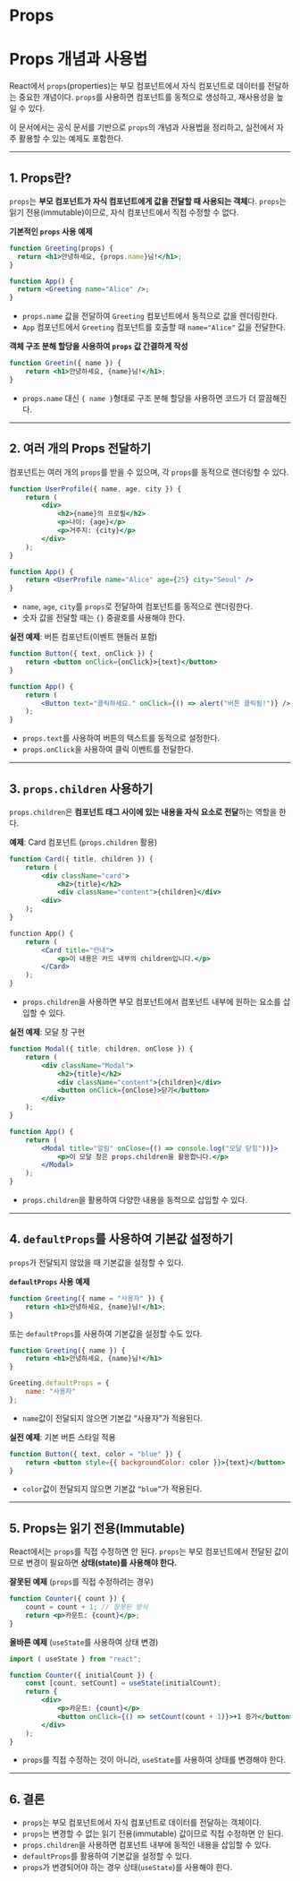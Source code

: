 # Props

# Props 개념과 사용법

React에서 `props`(properties)는 부모 컴포넌트에서 자식 컴포넌트로 데이터를 전달하는 중요한 개념이다. `props`를 사용하면 컴포넌트를 동적으로 생성하고, 재사용성을 높일 수 있다.

이 문서에서는 공식 문서를 기반으로 `props`의 개념과 사용법을 정리하고, 실전에서 자주 활용할 수 있는 예제도 포함한다.

---

## 1. Props란?

`props`는 **부모 컴포넌트가 자식 컴포넌트에게 값을 전달할 때 사용되는 객체**다. `props`는 읽기 전용(immutable)이므로, 자식 컴포넌트에서 직접 수정할 수 없다.

**기본적인 `props` 사용 예제**

```jsx
function Greeting(props) {
  return <h1>안녕하세요, {props.name}님!</h1>;
}

function App() {
  return <Greeting name="Alice" />;
}
```

- `props.name` 값을 전달하여 `Greeting` 컴포넌트에서 동적으로 값을 렌더링한다.
- `App` 컴포넌트에서 `Greeting` 컴포넌트를 호출할 때 `name="Alice"` 값을 전달한다.

**객체 구조 분해 할당을 사용하여 `props` 값 간결하게 작성**

```jsx
function Greetin({ name }) {
	return <h1>안녕하세요, {name}님!</h1>;
}
```

- `props.name` 대신 `{ name }`형태로 구조 분해 할당을 사용하면 코드가 더 깔끔해진다.

---

## 2. 여러 개의 Props 전달하기

컴포넌트는 여러 개의 `props`를 받을 수 있으며, 각 `props`를 동적으로 렌더링할 수 있다.

```jsx
function UserProfile({ name, age, city }) {
	return (
		<div>
			<h2>{name}의 프로필</h2>
			<p>나이: {age}</p>
			<p>거주지: {city}</p>
		</div>
	);
}

function App() {
	return <UserProfile name="Alice" age={25} city="Seoul" />
}
```

- `name`, `age`, `city`를 `props`로 전달하여 컴포넌트를 동적으로 렌더링한다.
- 숫자 값을 전달할 때는 `{}` 중괄호를 사용해야 한다.

**실전 예제**: 버튼 컴포넌트(이벤트 핸들러 포함)

```jsx
function Button({ text, onClick }) {
	return <button onClick={onClick}>{text}</button>
}

function App() {
	return (
		<Button text="클릭하세요." onClick={() => alert("버튼 클릭됨!")} />
	);
}
```

- `props.text`를 사용하여 버튼의 텍스트를 동적으로 설정한다.
- `props.onClick`을 사용하여 클릭 이벤트를 전달한다.

---

## 3. `props.children` 사용하기

`props.children`은 **컴포넌트 태그 사이에 있는 내용을 자식 요소로 전달**하는 역할을 한다.

**예제**: Card 컴포넌트 (`props.children` 활용)

```jsx
function Card({ title, children }) {
	return (
		<div className="card">
			<h2>{title}</h2>
			<div className="content">{children}</div>
		<div>
	);
}

function App() {
	return (
		<Card title="안내">
			<p>이 내용은 카드 내부의 children입니다.</p>
		</Card>
	);
}
```

- `props.children`을 사용하면 부모 컴포넌트에서 컴포넌트 내부에 원하는 요소를 삽입할 수 있다.

**실전 예제**: 모달 창 구현

```jsx
function Modal({ title, children, onClose }) {
	return (
		<div className="Modal">
			<h2>{title}</h2>
			<div className="content">{children}</div>
			<button onClick={onClose}>닫기</button>
		</div>
	);
}

function App() {
	return (
		<Modal title="알림" onClose={() => console.log("모달 닫힘"))}>
			<p>이 모달 창은 props.children을 활용합니다.</p>
		</Modal>
	);
}
```

- `props.children`을 활용하여 다양한 내용을 동적으로 삽입할 수 있다.

---

## 4. `defaultProps`를 사용하여 기본값 설정하기

`props`가 전달되지 않았을 때 기본값을 설정할 수 있다.

**`defaultProps` 사용 예제**

```jsx
function Greeting({ name = "사용자" }) {
	return <h1>안녕하세요, {name}님!</h1>;
}
```

또는 `defaultProps`를 사용하여 기본값을 설정할 수도 있다.

```jsx
function Greeting({ name }) {
	return <h1>안녕하세요, {name}님!</h1>
}

Greeting.defaultProps = {
	name: "사용자"
};
```

- `name`값이 전달되지 않으면 기본값 “사용자”가 적용된다.

**실전 예제**: 기본 버튼 스타일 적용

```jsx
function Button({ text, color = "blue" }) {
	return <button style={{ backgroundColor: color }}>{text}</button>
}
```

- `color`값이 전달되지 않으면 기본값 `“blue”`가 적용된다.

---

## 5. Props는 읽기 전용(Immutable)

React에서는 `props`를 직접 수정하면 안 된다. `props`는 부모 컴포넌트에서 전달된 값이므로 변경이 필요하면 **상태(state)를 사용해야 한다.**

**잘못된 예제** (`props`를 직접 수정하려는 경우)

```jsx
function Counter({ count }) {
	count = count + 1; // 잘못된 방식
	return <p>카운트: {count}</p>;
}
```

**올바른 예제** (`useState`를 사용하여 상태 변경)

```jsx
import ( useState } from "react";

function Counter({ initialCount }) {
	const [count, setCount] = useState(initialCount);
	return {
		<div>
			<p>카운트: {count}</p>
			<button onClick={() => setCount(count + 1)}>+1 증가</button>
		</div>
	);
}
```

- `props`를 직접 수정하는 것이 아니라, `useState`를 사용하여 상태를 변경해야 한다.

---

## 6. 결론

- `props`는 부모 컴포넌트에서 자식 컴포넌트로 데이터를 전달하는 객체이다.
- `props`는 변경할 수 없는 읽기 전용(immutable) 값이므로 직접 수정하면 안 된다.
- `props.children`을 사용하면 컴포넌트 내부에 동적인 내용을 삽입할 수 있다.
- `defaultProps`를 활용하여 기본값을 설정할 수 있다.
- `props`가 변경되어야 하는 경우 상태(`useState`)를 사용해야 한다.